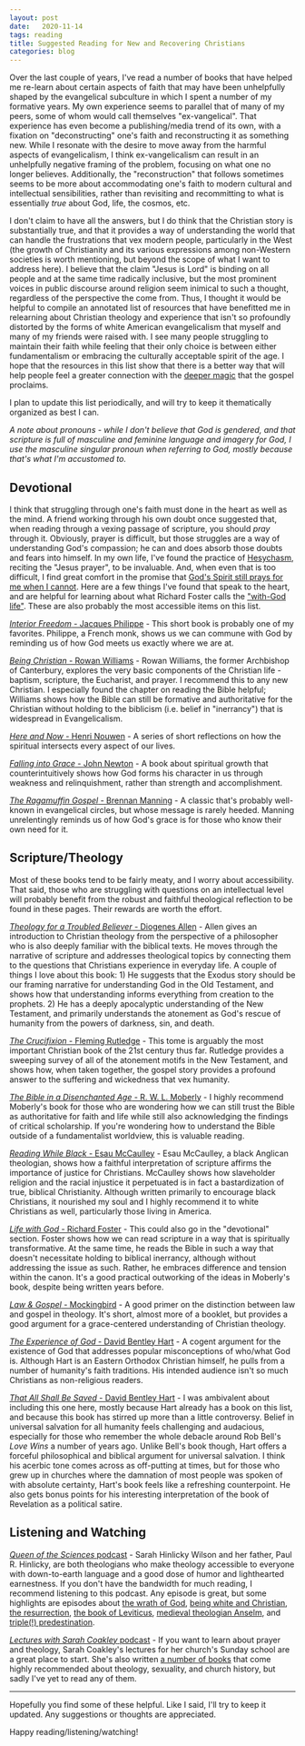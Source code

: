 ```yaml
---
layout: post
date:   2020-11-14
tags: reading
title: Suggested Reading for New and Recovering Christians
categories: blog
---
```


Over the last couple of years, I've read a number of books that have helped me re-learn about certain aspects of faith that may have been unhelpfully shaped by the evangelical subculture in which I spent a number of my formative years. My own experience seems to parallel that of many of my peers, some of whom would call themselves "ex-vangelical". That experience has even become a publishing/media trend of its own, with a fixation on "deconstructing" one's faith and reconstructing it as something new. While I resonate with the desire to move away from the harmful aspects of evangelicalism, I think ex-vangelicalism can result in an unhelpfully negative framing of the problem, focusing on what one no longer believes. Additionally, the "reconstruction" that follows sometimes seems to be more about accommodating one's faith to modern cultural and intellectual sensibilities, rather than revisiting and recommitting to what is essentially _true_ about God, life, the cosmos, etc. 

I don't claim to have all the answers, but I do think that the Christian story is substantially true, and that it provides a way of understanding the world that can handle the frustrations that vex modern people, particularly in the West (the growth of Christianity and its various expressions among non-Western societies is worth mentioning, but beyond the scope of what I want to address here). I believe that the claim "Jesus is Lord" is binding on all people and at the same time radically inclusive, but the most prominent voices in public discourse around religion seem inimical to such a thought, regardless of the perspective the come from. Thus, I thought it would be helpful to compile an annotated list of resources that have benefitted me in relearning about Christian theology and experience that isn't so profoundly distorted by the forms of white American evangelicalism that myself and many of my friends were raised with. I see many people struggling to maintain their faith while feeling that their only choice is between either fundamentalism or embracing the culturally acceptable spirit of the age. I hope that the resources in this list show that there is a better way that will help people feel a greater connection with the [deeper magic](https://narnia.fandom.com/wiki/The_Deeper_Magic_from_Before_the_Dawn_of_Time) that the gospel proclaims.

I plan to update this list periodically, and will try to keep it thematically organized as best I can.

_A note about pronouns - while I don't believe that God is gendered, and that scripture is full of masculine and feminine language and imagery for God, I use the masculine singular pronoun when referring to God, mostly because that's what I'm accustomed to._

## Devotional

I think that struggling through one's faith must done in the heart as well as the mind. A friend working through his own doubt once suggested that, when reading through a vexing passage of scripture, you should _pray_ through it. Obviously, prayer is difficult, but those struggles are a way of understanding God's compassion; he can and does absorb those doubts and fears into himself. In my own life, I've found the practice of [Hesychasm](https://en.wikipedia.org/wiki/Hesychasm), reciting the "Jesus prayer", to be invaluable. And, when even that is too difficult, I find great comfort in the promise that [God's Spirit still prays for me when I cannot](https://www.biblehub.com/romans/8-26.htm). Here are a few things I've found that speak to the heart, and are helpful for learning about what Richard Foster calls the ["with-God life"](https://renovare.org/articles/the-with-god-life). These are also probably the most accessible items on this list.

[_Interior Freedom_ - Jacques Philippe](https://www.frjacquesphilippe.com/interior-freedom) - This short book is probably one of my favorites. Philippe, a French monk, shows us we can commune with God by reminding us of how God meets us exactly where we are at.

[_Being Christian_ - Rowan Williams](https://bookshop.org/books/being-christian-baptism-bible-eucharist-prayer/9780802871978) - Rowan Williams, the former Archbishop of Canterbury, explores the very basic components of the Christian life - baptism, scripture, the Eucharist, and prayer. I recommend this to any new Christian. I especially found the chapter on reading the Bible helpful; Williams shows how the Bible can still be formative and authoritative for the Christian without holding to the biblicism (i.e. belief in "inerrancy") that is widespread in Evangelicalism.

[_Here and Now_ - Henri Nouwen](https://bookshop.org/books/here-and-now-living-in-the-spirit-anniversary/9780824519674) - A series of short reflections on how the spiritual intersects every aspect of our lives.

[_Falling into Grace_ - John Newton](https://bookshop.org/books/falling-into-grace-exploring-our-inner-life-with-god/9780819232618) - A book about spiritual growth that counterintuitively shows how God forms his character in us through weakness and relinquishment, rather than strength and accomplishment.

[_The Ragamuffin Gospel_ - Brennan Manning](https://bookshop.org/books/the-ragamuffin-gospel-good-news-for-the-bedraggled-beat-up-and-burnt-out/9781590525029) - A classic that's probably well-known in evangelical circles, but whose message is rarely heeded. Manning unrelentingly reminds us of how God's grace is for those who know their own need for it.

## Scripture/Theology

Most of these books tend to be fairly meaty, and I worry about accessibility. That said, those who are struggling with questions on an intellectual level will probably benefit from the robust and faithful theological reflection to be found in these pages. Their rewards are worth the effort.

[_Theology for a Troubled Believer_ - Diogenes Allen](https://bookshop.org/books/theology-for-a-troubled-believer-an-introduction-to-the-christian-faith/9780664223229) - Allen gives an introduction to Christian theology from the perspective of a philosopher who is also deeply familiar with the biblical texts. He moves through the narrative of scripture and addresses theological topics by connecting them to the questions that Christians experience in everyday life. A couple of things I love about this book: 1) He suggests that the Exodus story should be our framing narrative for understanding God in the Old Testament, and shows how that understanding informs everything from creation to the prophets. 2) He has a deeply apocalyptic understanding of the New Testament, and primarily understands the atonement as God's rescue of humanity from the powers of darkness, sin, and death.

[_The Crucifixion_ - Fleming Rutledge](https://bookshop.org/books/the-crucifixion-understanding-the-death-of-jesus-christ/9780802875341) - This tome is arguably the most important Christian book of the 21st century thus far. Rutledge provides a sweeping survey of all of the atonement motifs in the New Testament, and shows how, when taken together, the gospel story provides a profound answer to the suffering and wickedness that vex humanity.

[_The Bible in a Disenchanted Age_ - R. W. L. Moberly](https://bookshop.org/books?keywords=the+bible+in+a+disenchanted+age) - I highly recommend Moberly's book for those who are wondering how we can still trust the Bible as authoritative for faith and life while still also acknowledging the findings of critical scholarship. If you're wondering how to understand the Bible outside of a fundamentalist worldview, this is valuable reading.

[_Reading While Black_ - Esau McCaulley](https://bookshop.org/books/reading-while-black-african-american-biblical-interpretation-as-an-exercise-in-hope/9780830854868) - Esau McCaulley, a black Anglican theologian, shows how a faithful interpretation of scripture affirms the importance of justice for Christians. McCaulley shows how slaveholder religion and the racial injustice it perpetuated is in fact a bastardization of true, biblical Christianity. Although written primarily to encourage black Christians, it nourished my soul and I highly recommend it to white Christians as well, particularly those living in America.

[_Life with God_ - Richard Foster](https://bookshop.org/books/life-with-god-reading-the-bible-for-spiritual-transformation/9780061671746) - This could also go in the "devotional" section. Foster shows how we can read scripture in a way that is spiritually transformative. At the same time, he reads the Bible in such a way that doesn't necessitate holding to biblical inerrancy, although without addressing the issue as such. Rather, he embraces difference and tension within the canon. It's a good practical outworking of the ideas in Moberly's book, despite being written years before.

[_Law & Gospel_ - Mockingbird](https://bookshop.org/books/law-and-gospel-a-theology-for-sinners-and-saints/9780990792727) - A good primer on the distinction between law and gospel in theology. It's short, almost more of a booklet, but provides a good argument for a grace-centered understanding of Christian theology.

[_The Experience of God_ - David Bentley Hart](https://bookshop.org/books/the-experience-of-god-being-consciousness-bliss/9780300209358) - A cogent argument for the existence of God that addresses popular misconceptions of who/what God is. Although Hart is an Eastern Orthodox Christian himself, he pulls from a number of humanity's faith traditions. His intended audience isn't so much Christians as non-religious readers.

[_That All Shall Be Saved_ - David Bentley Hart](https://bookshop.org/books/that-all-shall-be-saved-heaven-hell-and-universal-salvation/9780300246223) - I was ambivalent about including this one here, mostly because Hart already has a book on this list, and because this book has stirred up more than a little controversy. Belief in universal salvation for all humanity feels challenging and audacious, especially for those who remember the whole debacle around Rob Bell's _Love Wins_ a number of years ago. Unlike Bell's book though, Hart offers a forceful philosophical and biblical argument for universal salvation. I think his acerbic tone comes across as off-putting at times, but for those who grew up in churches where the damnation of most people was spoken of with absolute certainty, Hart's book feels like a refreshing counterpoint. He also gets bonus points for his interesting interpretation of the book of Revelation as a political satire.

## Listening and Watching

[_Queen of the Sciences_ podcast](https://www.queenofthesciences.com/) - Sarah Hinlicky Wilson and her father, Paul R. Hinlicky, are both theologians who make theology accessible to everyone with down-to-earth language and a good dose of humor and lighthearted earnestness. If you don't have the bandwidth for much reading, I recommend listening to this podcast. Any episode is great, but some highlights are episodes about [the wrath of God](https://www.queenofthesciences.com/e/the-wrath-of-god-1590354092/), [being white and Christian](https://www.queenofthesciences.com/e/on-being-white-and-christian/), [the resurrection](https://www.queenofthesciences.com/e/the-resurrection-1587110911/), [the book of Leviticus](https://www.queenofthesciences.com/e/learning-to-love-leviticus-1578457098/), [medieval theologian Anselm](https://www.queenofthesciences.com/e/poor-anselm/), and [triple(!) predestination](https://www.queenofthesciences.com/e/triple-predestination/).

[_Lectures with Sarah Coakley_ podcast](https://podcasts.apple.com/us/podcast/lectures-with-sarah-coakley/id1497478568) - If you want to learn about prayer and theology, Sarah Coakley's lectures for her church's Sunday school are a great place to start. She's also written [a number of books](https://bookshop.org/books?keywords=sarah+coakley) that come highly recommended about theology, sexuality, and church history, but sadly I've yet to read any of them.

---

Hopefully you find some of these helpful. Like I said, I'll try to keep it updated. Any suggestions or thoughts are appreciated.

Happy reading/listening/watching!
